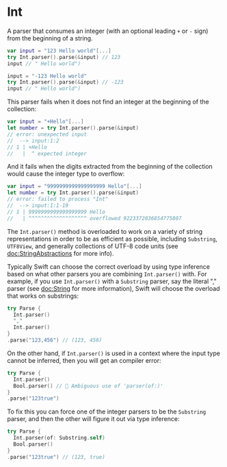 # Int

A parser that consumes an integer (with an optional leading `+` or `-` sign) from the beginning of
a string.

```swift
var input = "123 Hello world"[...]
try Int.parser().parse(&input) // 123
input // " Hello world")

input = "-123 Hello world"
try Int.parser().parse(&input) // -123
input // " Hello world")
```

This parser fails when it does not find an integer at the beginning of the collection:

```swift
var input = "+Hello"[...]
let number = try Int.parser().parse(&input)
// error: unexpected input
//  --> input:1:2
// 1 | +Hello
//   |  ^ expected integer
```

And it fails when the digits extracted from the beginning of the collection would cause the
integer type to overflow:

```swift
var input = "9999999999999999999 Hello"[...]
let number = try Int.parser().parse(&input)
// error: failed to process "Int"
//  --> input:1:1-19
// 1 | 9999999999999999999 Hello
//   | ^^^^^^^^^^^^^^^^^^^ overflowed 9223372036854775807
```

The `Int.parser()` method is overloaded to work on a variety of string representations in order
to be as efficient as possible, including `Substring`, `UTF8View`, and generally collections of
UTF-8 code units (see <doc:StringAbstractions> for more info).

Typically Swift can choose the correct overload by using type inference based on what other parsers
you are combining `Int.parser()` with. For example, if you use `Int.parser()` with a
`Substring` parser, say the literal "," parser (see <doc:String> for more information), Swift
will choose the overload that works on substrings:

```swift
try Parse {
  Int.parser()
  ","
  Int.parser()
}
.parse("123,456") // (123, 456)
```

On the other hand, if `Int.parser()` is used in a context where the input type cannot be inferred,
then you will get an compiler error:

```swift
try Parse {
  Int.parser()
  Bool.parser() // 🛑 Ambiguous use of 'parser(of:)'
}
.parse("123true")
```

To fix this you can force one of the integer parsers to be the `Substring` parser, and then the
other will figure it out via type inference:

```swift
try Parse {
  Int.parser(of: Substring.self)
  Bool.parser()
}
.parse("123true") // (123, true)
```
